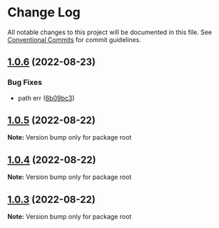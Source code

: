 # Change Log

All notable changes to this project will be documented in this file.
See [Conventional Commits](https://conventionalcommits.org) for commit guidelines.

## [1.0.6](https://github.com/paramountric/digitaltwincityviewer/compare/v1.0.5...v1.0.6) (2022-08-23)


### Bug Fixes

* path err ([6b09bc3](https://github.com/paramountric/digitaltwincityviewer/commit/6b09bc37e231962a40f60ab69992f883edddf620))





## [1.0.5](https://github.com/paramountric/digitaltwincityviewer/compare/v1.0.4...v1.0.5) (2022-08-22)

**Note:** Version bump only for package root





## [1.0.4](https://github.com/paramountric/digitaltwincityviewer/compare/v1.0.3...v1.0.4) (2022-08-22)

**Note:** Version bump only for package root





## [1.0.3](https://github.com/paramountric/digitaltwincityviewer/compare/v1.0.2...v1.0.3) (2022-08-22)

**Note:** Version bump only for package root
